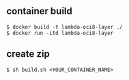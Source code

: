 ## container build

```
$ docker build -t lambda-oci8-layer ./
$ docker run -itd lambda-oci8-layer
```

## create zip

```
$ sh build.sh <YOUR_CONTAINER_NAME>
```
